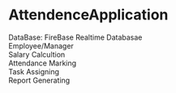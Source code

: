 # AttendenceApplication
DataBase: FireBase Realtime Databasae<br />
Employee/Manager <br />
Salary Calcultion<br />
Attendance Marking<br />
Task Assigning<br />
Report Generating<br />
